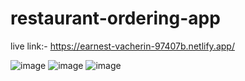 # restaurant-ordering-app

live link:- https://earnest-vacherin-97407b.netlify.app/


![image](https://user-images.githubusercontent.com/112627630/220113702-6cd50cf7-4e7e-475d-b988-20a737975586.png)
![image](https://user-images.githubusercontent.com/112627630/220114056-913ebff0-5d66-4014-81fc-9679eb340f98.png)
![image](https://user-images.githubusercontent.com/112627630/220114203-128986eb-55f8-443e-9277-83c328c4f8d2.png)
